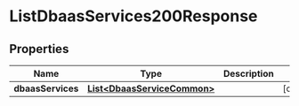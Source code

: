 

# ListDbaasServices200Response


## Properties

| Name | Type | Description | Notes |
|------------ | ------------- | ------------- | -------------|
|**dbaasServices** | [**List&lt;DbaasServiceCommon&gt;**](DbaasServiceCommon.md) |  |  [optional] |



